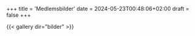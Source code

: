 +++
title = 'Medlemsbilder'
date = 2024-05-23T00:48:06+02:00
draft = false
+++

{{< gallery dir="bilder" >}}
